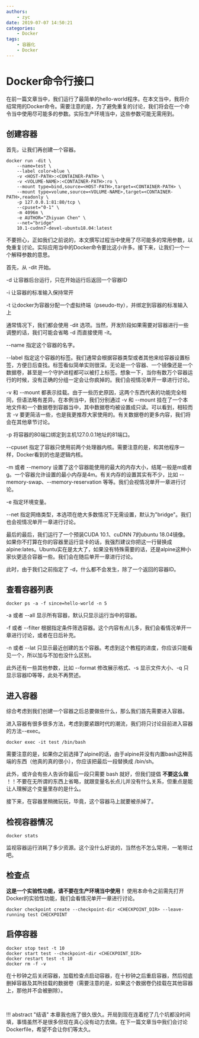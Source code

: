 ```yaml
---
authors:
    - zyc
date: 2019-07-07 14:50:21
categories:
    - Docker
tags:
    - 容器化
    - Docker
---
```


# Docker命令行接口

在前一篇文章当中，我们运行了最简单的hello-world程序。在本文当中，我将介绍常用的Docker命令。需要注意的是，为了避免重复的讨论，我们将会在一个命令当中使用尽可能多的参数。实际生产环境当中，这些参数可能无需用到。

## 创建容器

首先，让我们再创建一个容器。

    docker run -dit \
        --name=test \
        --label color=blue \
        -v <HOST-PATH>:<CONTAINER-PATH> \
        -v <VOLUME-NAME>:<CONTAINER-PATH>:ro \
        --mount type=bind,source=<HOST-PATH>,target=<CONTAINER-PATH> \
        --mount type=volume,source=<VOLUME-NAME>,target=<CONTAINER-PATH>,readonly \
        -p 127.0.0.1:81:80/tcp \
        --cpuset="0-1" \
        -m 4096m \
        -e AUTHOR="Zhiyuan Chen" \
        --net="bridge"
        10.1-cudnn7-devel-ubuntu18.04:latest

不要担心，正如我们之前说的，本文撰写过程当中使用了尽可能多的常用参数，以免重复讨论。实际应用当中的Docker命令要比这小许多。接下来，让我们一个一个解释参数的意思。

首先，从 -dit 开始。

-d 让容器后台运行，只在开始运行后返回一个容器ID

-i 让容器的标准输入保持常开

-t 让docker为容器分配一个虚拟终端（pseudo-tty），并绑定到容器的标准输入上

通常情况下，我们都会使用 -dit 选项。当然，开发阶段如果需要对容器进行一些调整的话，我们可能会省略 -d 而直接使用 -it。

--name 指定这个容器的名字。

--label 指定这个容器的标签。我们通常会根据容器类型或者其他来给容器设置标签，方便日后查找。标签看似简单实则很深。无论是一个容器、一个镜像还是一个数据卷，甚至是一个守护进程都可以被打上标签。想象一下，当你有数万个容器运行的时候，没有正确的分组一定会让你疯掉的。我们会视情况单开一章进行讨论。

-v 和 --mount 都表示挂载。由于一些历史原因，这两个东西代表的功能完全相同，但语法略有差异。在本例当中，我们分别通过 -v 和 --mount 挂在了一个本地文件和一个数据卷到容器当中，其中数据卷均被设置成只读。可以看到，相较而言 -v 要更简洁一些，也是我更推荐大家使用的。有关数据卷的更多内容，我们将会在其他章节讨论。

-p 将容器的80端口绑定到主机127.0.0.1地址的81端口。

--cpuset 指定了容器只使用前两个处理器内核。需要注意的是，和其他程序一样，Docker看到的也是逻辑内核。

-m 或者 --memory 设置了这个容器能使用的最大的内存大小，结尾一般是m或者g。一个容器允许设置的最小内存是4m。有关内存的设置其实有不少，比如 --memory-swap、--memory-reservation 等等。我们会视情况单开一章进行讨论。

-e 指定环境变量。

--net 指定网络类型，本选项在绝大多数情况下无需设置，默认为"bridge"。我们也会视情况单开一章进行讨论。

最后的最后，我们运行了一个预装CUDA 10.1、cuDNN 7的ubuntu 18.04镜像。如果你不打算在你的容器里运行显卡的话，我强烈建议你把这一行替换成alpine:lates。Ubuntu实在是太大了，如果没有特殊需要的话，还是alpine这种小家伙更适合容器一些。我们会在随后单开一章进行讨论。

此时，由于我们之前指定了 -d，什么都不会发生，除了一个返回的容器ID。

## 查看容器列表

    docker ps -a -f since=hello-world -n 5

-a 或者 --all 显示所有容器，默认只显示运行当中的容器。

-f 或者 --filter 根据指定条件筛选容器。这个内容有点儿多，我们会看情况单开一章进行讨论，或者在日后补充。

-n 或者 --lat 只显示最近创建的五个容器。考虑到这个教程的进度，你应该只能看见一个，所以加与不加也没什么区别。

此外还有一些其他参数，比如 --format 修改展示格式、-s 显示文件大小、-q 只显示容器ID等等，此处不再赘述。

## 进入容器

综合考虑到我们创建一个容器之后总要做些什么，那么我们首先需要进入容器。

进入容器有很多很多方法，考虑到要紧跟时代的潮流，我们将只讨论目前进入容器的方法--exec。

    docker exec -it test /bin/bash

需要注意的是，如果你之前选择了alpine的话，由于alpine并没有内置bash这种高端的东西（他真的真的很小），你应该把最后一段替换成 /bin/sh。

此外，或许会有些人告诉你最后一段只需要 bash 就好，但我们提倡 **不要这么做** ！！不要在无所谓的东西上省略，就跟变量名长点儿并没有什么关系，但重点是能让人理解这个变量里存的是什么。

接下来，在容器里稍微玩玩，毕竟，这个容器马上就要被杀掉了。

## 检视容器情况

    docker stats

监视容器运行消耗了多少资源。这个没什么好说的，当然也不怎么常用，一笔带过吧。

## 检查点

**这是一个实验性功能，请不要在生产环境当中使用！** 使用本命令之前需先打开Docker的实验性功能，我们会看情况单开一章进行讨论。

    docker checkpoint create --checkpoint-dir <CHECKPOINT_DIR> --leave-running test CHECKPOINT

## 启停容器

    docker stop test -t 10
    docker start test --checkpoint-dir <CHECKPOINT_DIR>
    docker restart test -t 10
    docker rm -f -v

在十秒钟之后关闭容器，加载检查点启动容器，在十秒钟之后重启容器，然后彻底删掉容器及其所挂载的数据卷（需要注意的是，如果这个数据卷仍挂载在其他容器上，那他并不会被删除）。

<br>

!!! abstract "结语"
    本章我也拖了很久很久。开局到现在连着挖了几个坑都没时间填，事情虽然不是很多但现在真心没有动力去做。在下一篇文章当中我们会讨论Dockerfile，希望不会让你们等太久。
